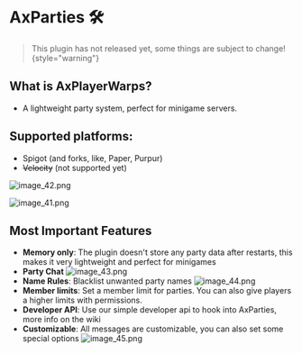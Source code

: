 # AxParties 🛠️

> This plugin has not released yet, some things are subject to change!
{style="warning"}


## What is AxPlayerWarps?
- A lightweight party system, perfect for minigame servers.

## Supported platforms:
- Spigot (and forks, like, Paper, Purpur)
- ~~Velocity~~ (not supported yet)

![image_42.png](image_42.png)

![image_41.png](image_41.png)

## Most Important Features
* **Memory only**: The plugin doesn't store any party data after restarts, this makes it very lightweight and perfect for minigames
* **Party Chat**
![image_43.png](image_43.png)
* **Name Rules**: Blacklist unwanted party names
  ![image_44.png](image_44.png)
* **Member limits**: Set a member limit for parties. You can also give players a higher limits with permissions.
* **Developer API**: Use our simple developer api to hook into AxParties, more info on the wiki
* **Customizable**: All messages are customizable, you can also set some special options
![image_45.png](image_45.png)